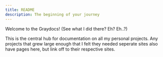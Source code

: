 ```yaml
---
title: README
description: The beginning of your journey
---
```


Welcome to the Graydocs! (See what I did there? Eh? Eh..?)

This is the central hub for documentation on all my personal projects. Any projects that grew large enough that I felt they needed seperate sites also have pages here, but link off to their respective sites.